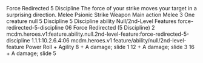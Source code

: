 <ability>
  <name>Force Redirected</name>
  <cost>5 Discipline</cost>
  <flavor>The force of your strike moves your target in a surprising direction.</flavor>
  <keywords>
    <keyword>Melee</keyword>
    <keyword>Psionic</keyword>
    <keyword>Strike</keyword>
    <keyword>Weapon</keyword>
  </keywords>
  <type>Main action</type>
  <distance>Melee 3</distance>
  <target>One creature</target>
  <metadata>
    <class>null</class>
    <cost>5 Discipline</cost>
    <cost_amount>5</cost_amount>
    <cost_resource>Discipline</cost_resource>
    <feature_type>ability</feature_type>
    <file_dpath>Null/2nd-Level Features</file_dpath>
    <item_id>force-redirected-5-discipline</item_id>
    <item_index>06</item_index>
    <item_name>Force Redirected (5 Discipline)</item_name>
    <level>2</level>
    <scc>mcdm.heroes.v1:feature.ability.null.2nd-level-feature:force-redirected-5-discipline</scc>
    <scdc>1.1.1:10.2.6.4:06</scdc>
    <source>mcdm.heroes.v1</source>
    <type>feature/ability/null/2nd-level-feature</type>
  </metadata>
  <effects>
    <effect type="roll">
      <roll>Power Roll + Agility</roll>
      <t1>8 + A damage; slide 1</t1>
      <t2>12 + A damage; slide 3</t2>
      <t3>16 + A damage; slide 5</t3>
    </effect>
  </effects>
</ability>
